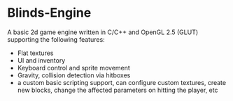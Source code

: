# Blinds-Engine
A basic 2d game engine written in C/C++ and OpenGL 2.5 (GLUT) supporting the following features:
* Flat textures
* UI and inventory
* Keyboard control and sprite movement
* Gravity, collision detection via hitboxes
* a custom basic scripting support, can configure custom textures, create new blocks, change the affected parameters on hitting the player, etc
